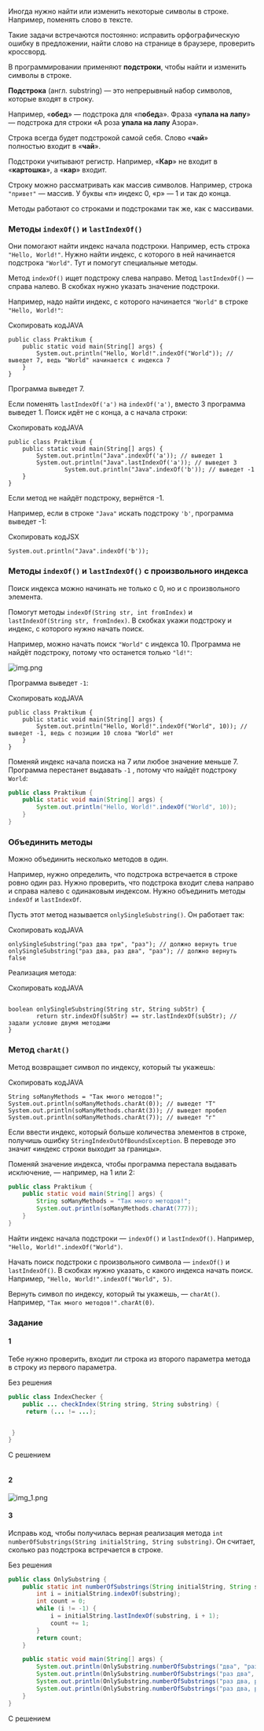 Иногда нужно найти или изменить некоторые символы в строке. Например, поменять слово в тексте.

Такие задачи встречаются постоянно: исправить орфографическую ошибку в предложении, найти слово на странице в браузере, проверить кроссворд.

В программировании применяют **подстроки**, чтобы найти и изменить символы в строке.

**Подстрока** (англ. substring) — это непрерывный набор символов, которые входят в строку.

Например, «**обед**» — подстрока для «п**обед**а». Фраза «**упала на лапу**» — подстрока для строки «А роза **упала на лапу** Азора».

Строка всегда будет подстрокой самой себя. Слово «**чай**» полностью входит в «**чай**».

Подстроки учитывают регистр. Например, «**Кар**» не входит в «**картошка**», а «**кар**» входит.

Строку можно рассматривать как массив символов. Например, строка `"привет"` — массив. У буквы «п» индекс 0, «р» — 1 и так до конца.

Методы работают со строками и подстроками так же, как с массивами.

### Методы `indexOf()` и `lastIndexOf()`

Они помогают найти индекс начала подстроки. Например, есть строка `"Hello, World!"`. Нужно найти индекс, с которого в ней начинается подстрока `"World"`. Тут и помогут специальные методы.

Метод `indexOf()` ищет подстроку слева направо. Метод `lastIndexOf()` — справа налево. В скобках нужно указать значение подстроки.

Например, надо найти индекс, с которого начинается `"World"` в строке `"Hello, World!"`:

Скопировать кодJAVA

```
public class Praktikum {
    public static void main(String[] args) {
        System.out.println("Hello, World!".indexOf("World")); // выведет 7, ведь "World" начинается с индекса 7
    }
} 
```

Программа выведет 7.

Если поменять `lastIndexOf('a')` на `indexOf('a')`, вместо 3 программа выведет 1. Поиск идёт не с конца, а с начала строки:

Скопировать кодJAVA

```
public class Praktikum {
    public static void main(String[] args) {
        System.out.println("Java".indexOf('a')); // выведет 1
        System.out.println("Java".lastIndexOf('a')); // выведет 3
                System.out.println("Java".indexOf('b')); // выведет -1
    }
} 
```

Если метод не найдёт подстроку, вернётся -1.

Например, если в строке `"Java"` искать подстроку `'b'`, программа выведет -1:

Скопировать кодJSX

```
System.out.println("Java".indexOf('b')); 
```

### Методы `indexOf()` и `lastIndexOf()` с произвольного индекса

Поиск индекса можно начинать не только с 0, но и с произвольного элемента.

Помогут методы `indexOf(String str, int fromIndex)` и `lastIndexOf(String str, fromIndex)`. В скобках укажи подстроку и индекс, с которого нужно начать поиск.

Например, можно начать поиск `"World"` с индекса 10. Программа не найдёт подстроку, потому что останется только `"ld!"`:

![img.png](img%2Fimg.png)

Программа выведет `-1`:

Скопировать кодJAVA

```
public class Praktikum {
    public static void main(String[] args) {
        System.out.println("Hello, World!".indexOf("World", 10)); // выведет -1, ведь с позиции 10 слова "World" нет
    }
} 
```

Поменяй индекс начала поиска на 7 или любое значение меньше 7. Программа перестанет выдавать `-1` , потому что найдёт подстроку `World`:

```java
public class Praktikum {
    public static void main(String[] args) {
        System.out.println("Hello, World!".indexOf("World", 10));
    }
}
```

### Объединить методы

Можно объединить несколько методов в один.

Например, нужно определить, что подстрока встречается в строке ровно один раз. Нужно проверить, что подстрока входит слева направо и справа налево с одинаковым индексом. Нужно объединить методы `indexOf` и `lastIndexOf`.

Пусть этот метод называется `onlySingleSubstring()`. Он работает так:

Скопировать кодJAVA

```
onlySingleSubstring("раз два три", "раз"); // должно вернуть true
onlySingleSubstring("раз два, раз два", "раз"); // должно вернуть false 
```

Реализация метода:

Скопировать кодJAVA

```

boolean onlySingleSubstring(String str, String subStr) {
        return str.indexOf(subStr) == str.lastIndexOf(subStr); // задали условие двумя методами
} 
```

### Метод `charAt()`

Метод возвращает символ по индексу, который ты укажешь:

Скопировать кодJAVA

```
String soManyMethods = "Так много методов!";
System.out.println(soManyMethods.charAt(0)); // выведет "Т"
System.out.println(soManyMethods.charAt(3)); // выведет пробел
System.out.println(soManyMethods.charAt(7)); // выведет "г" 
```

Если ввести индекс, который больше количества элементов в строке, получишь ошибку `StringIndexOutOfBoundsException`. В переводе это значит «индекс строки выходит за границы».

Поменяй значение индекса, чтобы программа перестала выдавать исключение, — например, на 1 или 2:

```java
public class Praktikum {
    public static void main(String[] args) {
        String soManyMethods = "Так много методов!";
        System.out.println(soManyMethods.charAt(777));
    }
}
```

Найти индекс начала подстроки — `indexOf()` и `lastIndexOf()`. Например, `"Hello, World!".indexOf("World")`.

Начать поиск подстроки с произвольного символа — `indexOf()` и `lastIndexOf()`. В скобках нужно указать, с какого индекса начать поиск. Например, `"Hello, World!".indexOf("World", 5)`.

Вернуть символ по индексу, который ты укажешь, — `charAt()`. Например, `"Так много методов!".charAt(0)`.

### Задание
#### 1
Тебе нужно проверить, входит ли строка из второго параметра метода в строку из первого параметра.

Без решения
```Java
public class IndexChecker {
    public ... checkIndex(String string, String substring) {
     return (... != ...);


 }
}
```

С решением
```Java

```

#### 2

![img_1.png](img%2Fimg_1.png)

#### 3
Исправь код, чтобы получилась верная реализация метода `int numberOfSubstrings(String initialString, String substring)`. Он считает, сколько раз подстрока встречается в строке.

Без решения
```Java
public class OnlySubstring {
    public static int numberOfSubstrings(String initialString, String substring) {
        int i = initialString.indexOf(substring);
        int count = 0;
        while (i != -1) {
            i = initialString.lastIndexOf(substring, i + 1);
            count += 1;
        }
        return count;
    }

    public static void main(String[] args) {
		System.out.println(OnlySubstring.numberOfSubstrings("два", "раз"));
        System.out.println(OnlySubstring.numberOfSubstrings("раз два", "раз"));
        System.out.println(OnlySubstring.numberOfSubstrings("раз два, раз два", "раз"));
        System.out.println(OnlySubstring.numberOfSubstrings("раз два, раз два, раз два", "раз"));
    }
}
```

С решением
```Java

```